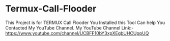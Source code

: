 # Termux-Call-Flooder
This Project is for TERMUX Call Flooder
You Installed this Tool Can help You Contacted My YouTube Channel.
My YouTube Channel Link:- https://www.youtube.com/channel/UCBFF10bY3xpXEgbUHCUppUQ
